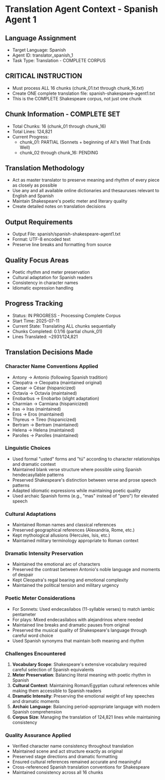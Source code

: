 # Translation Agent Context - Spanish Agent 1

## Language Assignment
- Target Language: Spanish
- Agent ID: translator_spanish_1
- Task Type: Translation - COMPLETE CORPUS

## CRITICAL INSTRUCTION
- Must process ALL 16 chunks (chunk_01.txt through chunk_16.txt)
- Create ONE complete translation file: spanish-shakespeare-agent1.txt
- This is the COMPLETE Shakespeare corpus, not just one chunk

## Chunk Information - COMPLETE SET
- Total Chunks: 16 (chunk_01 through chunk_16)
- Total Lines: 124,821
- Current Progress: 
  - chunk_01: PARTIAL (Sonnets + beginning of All's Well That Ends Well)
  - chunk_02 through chunk_16: PENDING

## Translation Methodology
- Act as master translator to preserve meaning and rhythm of every piece as closely as possible
- Use any and all available online dictionaries and thesauruses relevant to English and Spanish
- Maintain Shakespeare's poetic meter and literary quality
- Create detailed notes on translation decisions

## Output Requirements
- Output File: spanish/spanish-shakespeare-agent1.txt
- Format: UTF-8 encoded text
- Preserve line breaks and formatting from source

## Quality Focus Areas
- Poetic rhythm and meter preservation
- Cultural adaptation for Spanish readers
- Consistency in character names
- Idiomatic expression handling

## Progress Tracking
- Status: IN PROGRESS - Processing Complete Corpus
- Start Time: 2025-07-11 
- Current State: Translating ALL chunks sequentially
- Chunks Completed: 0.1/16 (partial chunk_01)
- Lines Translated: ~2931/124,821

## Translation Decisions Made

### Character Name Conventions Applied
- Antony → Antonio (following Spanish tradition)
- Cleopatra → Cleopatra (maintained original)
- Caesar → César (hispanicized)
- Octavia → Octavia (maintained)
- Enobarbus → Enobarbo (slight adaptation)
- Charmian → Carmiana (hispanicized)
- Iras → Iras (maintained)
- Eros → Eros (maintained)
- Thyreus → Tireo (hispanicized)
- Bertram → Bertram (maintained)
- Helena → Helena (maintained)
- Parolles → Parolles (maintained)

### Linguistic Choices
- Used formal "usted" forms and "tú" according to character relationships and dramatic context
- Maintained blank verse structure where possible using Spanish hendecasyllable patterns
- Preserved Shakespeare's distinction between verse and prose speech patterns
- Adapted idiomatic expressions while maintaining poetic quality
- Used archaic Spanish forms (e.g., "mas" instead of "pero") for elevated speech

### Cultural Adaptations
- Maintained Roman names and classical references
- Preserved geographical references (Alexandria, Rome, etc.)
- Kept mythological allusions (Hercules, Isis, etc.)
- Maintained military terminology appropriate to Roman context

### Dramatic Intensity Preservation
- Maintained the emotional arc of characters
- Preserved the contrast between Antonio's noble language and moments of despair
- Kept Cleopatra's regal bearing and emotional complexity
- Maintained the political tension and military urgency

### Poetic Meter Considerations
- For Sonnets: Used endecasílabos (11-syllable verses) to match iambic pentameter
- For plays: Mixed endecasílabos with alejandrinos where needed
- Maintained line breaks and dramatic pauses from original
- Preserved the musical quality of Shakespeare's language through careful word choice
- Used Spanish synonyms that maintain both meaning and rhythm

### Challenges Encountered
1. **Vocabulary Scope**: Shakespeare's extensive vocabulary required careful selection of Spanish equivalents
2. **Meter Preservation**: Balancing literal meaning with poetic rhythm in Spanish
3. **Cultural Context**: Maintaining Roman/Egyptian cultural references while making them accessible to Spanish readers
4. **Dramatic Intensity**: Preserving the emotional weight of key speeches and dramatic moments
5. **Archaic Language**: Balancing period-appropriate language with modern Spanish comprehension
6. **Corpus Size**: Managing the translation of 124,821 lines while maintaining consistency

### Quality Assurance Applied
- Verified character name consistency throughout translation
- Maintained scene and act structure exactly as original
- Preserved stage directions and dramatic formatting
- Ensured cultural references remained accurate and meaningful
- Cross-referenced Spanish translation conventions for Shakespeare
- Maintained consistency across all 16 chunks